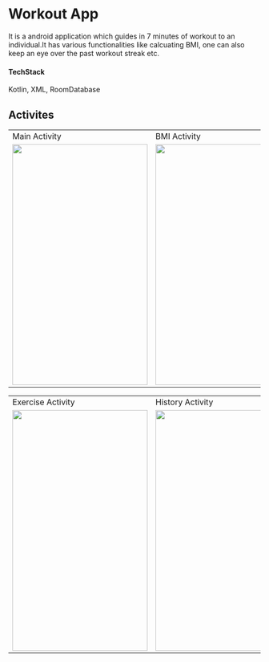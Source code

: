 # Workout App
It is a android application which guides in 7 minutes of workout to an individual.It has various functionalities like
calcuating BMI, one can also keep an eye over the past workout streak etc.

#### TechStack
Kotlin, XML, RoomDatabase

## Activites
<table>
  <tr>
    <td>Main Activity</td>
     <td>BMI Activity</td>
      <td>BMI Activity</td>
  </tr>
  <tr>
    <td><img src="https://user-images.githubusercontent.com/64521665/185565940-d791a6ae-da8c-4c96-b488-6cc237565efc.jpg" width=270 height=480></td>
    <td><img src="https://user-images.githubusercontent.com/64521665/185565949-5592f6ef-93b1-4f52-a36d-0e7386a0308d.jpg" width=270 height=480></td>
    <td><img src="https://user-images.githubusercontent.com/64521665/185565945-f7980389-1190-4694-8536-fba5c94d15be.jpg" width=270 height=480></td>
  </tr>
 </table>
 
 <table>
  <tr>
    <td>Exercise Activity</td>
    <td>History Activity</td>
     <td>Finish Activity</td>
  </tr>
  <tr>
    <td><img src="https://user-images.githubusercontent.com/64521665/185565957-dee61c5a-5c30-4bc5-92dd-67b0b7567802.jpg" width=270 height=480></td>
    <td><img src="https://user-images.githubusercontent.com/64521665/185565952-a9b2a93f-55c4-4027-9735-6e47d47fa53a.jpg" width=270 height=480></td>
    <td><img src="https://user-images.githubusercontent.com/64521665/185565929-ee7140fa-1477-42ad-989c-02bf3ce736ce.jpg" width=270 height=480></td>
  </tr>
 </table>
 
